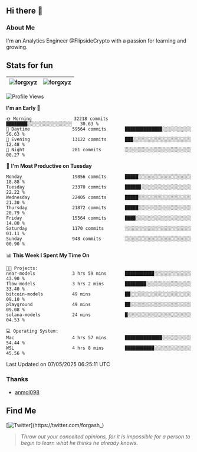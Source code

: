 ## Hi there 👋

### About Me

I'm an Analytics Engineer @FlipsideCrypto with a passion for learning and growing.
  
## Stats for fun

| <img align="center" src="https://github-readme-streak-stats.herokuapp.com/?user=forgxyz&theme=tokyonight" alt="forgxyz" /> | <img align="center" src="https://github-readme-stats.vercel.app/api?username=forgxyz&theme=tokyonight&show_icons=true" alt="forgxyz" /> |
| ------------- |------------- |


<!--START_SECTION:waka-->
![Profile Views](http://img.shields.io/badge/Profile%20Views-0-blue)

**I'm an Early 🐤** 

```text
🌞 Morning                32218 commits       ████████░░░░░░░░░░░░░░░░░   30.63 % 
🌆 Daytime                59564 commits       ██████████████░░░░░░░░░░░   56.63 % 
🌃 Evening                13122 commits       ███░░░░░░░░░░░░░░░░░░░░░░   12.48 % 
🌙 Night                  281 commits         ░░░░░░░░░░░░░░░░░░░░░░░░░   00.27 % 
```
📅 **I'm Most Productive on Tuesday** 

```text
Monday                   19856 commits       █████░░░░░░░░░░░░░░░░░░░░   18.88 % 
Tuesday                  23370 commits       ██████░░░░░░░░░░░░░░░░░░░   22.22 % 
Wednesday                22405 commits       █████░░░░░░░░░░░░░░░░░░░░   21.30 % 
Thursday                 21872 commits       █████░░░░░░░░░░░░░░░░░░░░   20.79 % 
Friday                   15564 commits       ████░░░░░░░░░░░░░░░░░░░░░   14.80 % 
Saturday                 1170 commits        ░░░░░░░░░░░░░░░░░░░░░░░░░   01.11 % 
Sunday                   948 commits         ░░░░░░░░░░░░░░░░░░░░░░░░░   00.90 % 
```


📊 **This Week I Spent My Time On** 

```text
🐱‍💻 Projects: 
near-models              3 hrs 59 mins       ███████████░░░░░░░░░░░░░░   43.90 % 
flow-models              3 hrs 2 mins        ████████░░░░░░░░░░░░░░░░░   33.40 % 
bitcoin-models           49 mins             ██░░░░░░░░░░░░░░░░░░░░░░░   09.10 % 
playground               49 mins             ██░░░░░░░░░░░░░░░░░░░░░░░   09.08 % 
solana-models            24 mins             █░░░░░░░░░░░░░░░░░░░░░░░░   04.53 % 

💻 Operating System: 
Mac                      4 hrs 57 mins       ██████████████░░░░░░░░░░░   54.44 % 
WSL                      4 hrs 8 mins        ███████████░░░░░░░░░░░░░░   45.56 % 
```


 Last Updated on 07/05/2025 06:25:11 UTC
<!--END_SECTION:waka-->

### Thanks
 - [anmol098](https://github.com/anmol098/waka-readme-stats/)
  
## Find Me
[![Twitter](https://img.shields.io/twitter/url/https/twitter.com/forgash_.svg?style=social&label=Follow%20%40forgash_)](https://twitter.com/forgash_)


> *Throw out your conceited opinions, for it is impossible for a person to begin to learn what he thinks he already knows.* 
